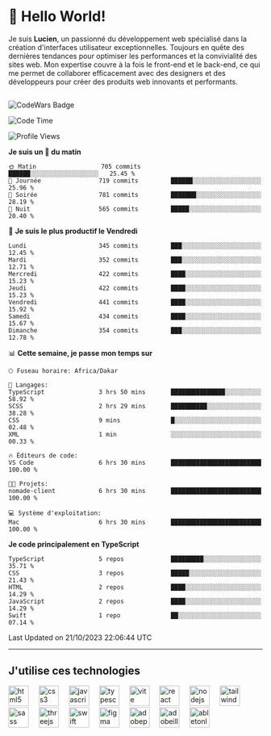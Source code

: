 # 👋 Hello World!

Je suis **Lucien**, un passionné du développement web spécialisé dans la création d'interfaces utilisateur exceptionnelles. Toujours en quête des dernières tendances pour optimiser les performances et la convivialité des sites web. Mon expertise couvre à la fois le front-end et le back-end, ce qui me permet de collaborer efficacement avec des designers et des développeurs pour créer des produits web innovants et performants.

##

![CodeWars Badge](https://www.codewars.com/users/xyhomi3/badges/small)

<!--START_SECTION:waka-->
![Code Time](http://img.shields.io/badge/Code%20Time-123%20hrs%2023%20mins-blue)

![Profile Views](http://img.shields.io/badge/Vues%20du%20profil-12-blue)

**Je suis un 🐤 du matin** 

```text
🌞 Matin                  705 commits         ██████░░░░░░░░░░░░░░░░░░░   25.45 % 
🌆 Journée                719 commits         ██████░░░░░░░░░░░░░░░░░░░   25.96 % 
🌃 Soirée                 781 commits         ███████░░░░░░░░░░░░░░░░░░   28.19 % 
🌙 Nuit                   565 commits         █████░░░░░░░░░░░░░░░░░░░░   20.40 % 
```
📅 **Je suis le plus productif le Vendredi** 

```text
Lundi                    345 commits         ███░░░░░░░░░░░░░░░░░░░░░░   12.45 % 
Mardi                    352 commits         ███░░░░░░░░░░░░░░░░░░░░░░   12.71 % 
Mercredi                 422 commits         ████░░░░░░░░░░░░░░░░░░░░░   15.23 % 
Jeudi                    422 commits         ████░░░░░░░░░░░░░░░░░░░░░   15.23 % 
Vendredi                 441 commits         ████░░░░░░░░░░░░░░░░░░░░░   15.92 % 
Samedi                   434 commits         ████░░░░░░░░░░░░░░░░░░░░░   15.67 % 
Dimanche                 354 commits         ███░░░░░░░░░░░░░░░░░░░░░░   12.78 % 
```


📊 **Cette semaine, je passe mon temps sur** 

```text
🕑︎ Fuseau horaire: Africa/Dakar

💬 Langages: 
TypeScript               3 hrs 50 mins       ███████████████░░░░░░░░░░   58.92 % 
SCSS                     2 hrs 29 mins       ██████████░░░░░░░░░░░░░░░   38.28 % 
CSS                      9 mins              █░░░░░░░░░░░░░░░░░░░░░░░░   02.48 % 
XML                      1 min               ░░░░░░░░░░░░░░░░░░░░░░░░░   00.33 % 

🔥 Éditeurs de code: 
VS Code                  6 hrs 30 mins       █████████████████████████   100.00 % 

🐱‍💻 Projets: 
nomade-client            6 hrs 30 mins       █████████████████████████   100.00 % 

💻 Système d'exploitation: 
Mac                      6 hrs 30 mins       █████████████████████████   100.00 % 
```

**Je code principalement en TypeScript** 

```text
TypeScript               5 repos             █████████░░░░░░░░░░░░░░░░   35.71 % 
CSS                      3 repos             █████░░░░░░░░░░░░░░░░░░░░   21.43 % 
HTML                     2 repos             ████░░░░░░░░░░░░░░░░░░░░░   14.29 % 
JavaScript               2 repos             ████░░░░░░░░░░░░░░░░░░░░░   14.29 % 
Swift                    1 repo              ██░░░░░░░░░░░░░░░░░░░░░░░   07.14 % 
```




 Last Updated on 21/10/2023 22:06:44 UTC
<!--END_SECTION:waka-->
---

## J'utilise ces technologies

<div align="left">
  <img src="https://skillicons.dev/icons?i=html" height="40" alt="html5 logo"  />
  <img width="12" />
  <img src="https://skillicons.dev/icons?i=css" height="40" alt="css3 logo"  />
  <img width="12" />
  <img src="https://skillicons.dev/icons?i=js" height="40" alt="javascript logo"  />
  <img width="12" />
  <img src="https://skillicons.dev/icons?i=ts" height="40" alt="typescript logo"  />
  <img width="12" />
  <img src="https://skillicons.dev/icons?i=vite" height="40" alt="vite logo"  />
  <img width="12" />
  <img src="https://skillicons.dev/icons?i=react" height="40" alt="react logo"  />
  <img width="12" />
  <img src="https://cdn.jsdelivr.net/gh/devicons/devicon/icons/nodejs/nodejs-original.svg" height="40" alt="nodejs logo"  />
  <img width="12" />
  <img src="https://skillicons.dev/icons?i=tailwind" height="40" alt="tailwindcss logo"  />
  <img width="12" />
  <img src="https://skillicons.dev/icons?i=sass" height="40" alt="sass logo"  />
  <img width="12" />
  <img src="https://skillicons.dev/icons?i=threejs" height="40" alt="threejs logo"  />
  <img width="12" />
  <img src="https://skillicons.dev/icons?i=swift" height="40" alt="swift logo"  />
  <img width="12" />
  <img src="https://skillicons.dev/icons?i=figma" height="40" alt="figma logo"  />
  <img width="12" />
  <img src="https://skillicons.dev/icons?i=ps" height="40" alt="adobephotoshop logo"  />
  <img width="12" />
  <img src="https://skillicons.dev/icons?i=ai" height="40" alt="adobeillustrator logo"  />
  <img width="12" />
  <img src="https://skillicons.dev/icons?i=ableton" height="40" alt="abletonlive logo"  />
</div>



